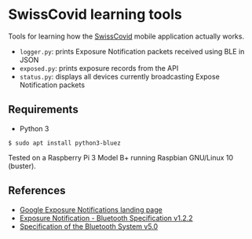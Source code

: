# SwissCovid learning tools

Tools for learning how the [SwissCovid](https://www.bag.admin.ch/bag/en/home/krankheiten/ausbrueche-epidemien-pandemien/aktuelle-ausbrueche-epidemien/novel-cov/situation-schweiz-und-international.html#-2097806982) mobile application actually works.

* `logger.py`: prints Exposure Notification packets received using BLE in JSON
* `exposed.py`: prints exposure records from the API
* `status.py`: displays all devices currently broadcasting Expose Notification packets

## Requirements

* Python 3

```console
$ sudo apt install python3-bluez
```

Tested on a Raspberry Pi 3 Model B+ running Raspbian GNU/Linux 10 (buster).

## References

* [Google Exposure Notifications landing page](https://www.google.com/covid19/exposurenotifications/)
* [Exposure Notification - Bluetooth Specification v1.2.2](https://blog.google/documents/70/Exposure_Notification_-_Bluetooth_Specification_v1.2.2.pdf)
* [Specification of the Bluetooth System v5.0](https://www.bluetooth.org/DocMan/handlers/DownloadDoc.ashx?doc_id=421043&_ga=2.29692863.121228451.1498147116-1432843607.1484151012)
